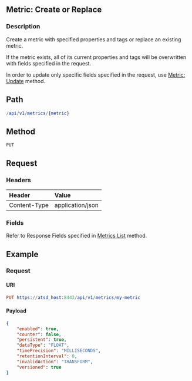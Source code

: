## Metric: Create or Replace

### Description 

Create a metric with specified properties and tags or replace an existing metric.

If the metric exists, all of its current properties and tags will be overwritten with fields specified in the request.

In order to update only specific fields specified in the request, use [Metric: Update](update.md) method.

## Path

```elm
/api/v1/metrics/{metric}
```

## Method

```
PUT
```

## Request

### Headers

|**Header**|**Value**|
|:---|:---|
| Content-Type | application/json |

### Fields

Refer to Response Fields specified in [Metrics List](list.md#fields) method.

## Example

### Request

#### URI

```elm
PUT https://atsd_host:8443/api/v1/metrics/my-metric
```

#### Payload

```json
{
    "enabled": true,
    "counter": false,
    "persistent": true,
    "dataType": "FLOAT",
    "timePrecision": "MILLISECONDS",
    "retentionInterval": 0,
    "invalidAction": "TRANSFORM",
    "versioned": true
}
```






